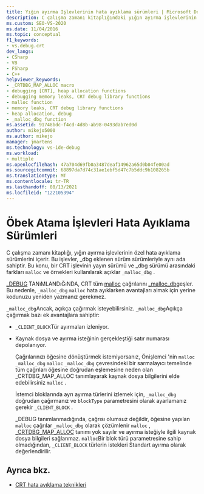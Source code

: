 ```yaml
---
title: Yığın ayırma Işlevlerinin hata ayıklama sürümleri | Microsoft Docs
description: C çalışma zamanı kitaplığındaki yığın ayırma işlevlerinin hata ayıklama sürümlerini kullanın. Bu işlevler, _dbg eklenen sürüm sürümleriyle aynı ada sahiptir.
ms.custom: SEO-VS-2020
ms.date: 11/04/2016
ms.topic: conceptual
f1_keywords:
- vs.debug.crt
dev_langs:
- CSharp
- VB
- FSharp
- C++
helpviewer_keywords:
- _CRTDBG_MAP_ALLOC macro
- debugging [CRT], heap allocation functions
- debugging memory leaks, CRT debug library functions
- malloc function
- memory leaks, CRT debug library functions
- heap allocation, debug
- _malloc_dbg function
ms.assetid: 91748bdc-f4cd-4d8b-ab98-0493dab7ed0d
author: mikejo5000
ms.author: mikejo
manager: jmartens
ms.technology: vs-ide-debug
ms.workload:
- multiple
ms.openlocfilehash: 47a704d69fb0a3487deaf14962a65d0b04fe00ad
ms.sourcegitcommit: 68897da7d74c31ae1ebf5d47c7b5ddc9b108265b
ms.translationtype: MT
ms.contentlocale: tr-TR
ms.lasthandoff: 08/13/2021
ms.locfileid: "122105394"
---
```

# <a name="debug-versions-of-heap-allocation-functions"></a>Öbek Atama İşlevleri Hata Ayıklama Sürümleri
C çalışma zamanı kitaplığı, yığın ayırma işlevlerinin özel hata ayıklama sürümlerini içerir. Bu işlevler, _dbg eklenen sürüm sürümleriyle aynı ada sahiptir. Bu konu, bir CRT işlevinin yayın sürümü ve _dbg sürümü arasındaki farkları `malloc` ve örnekleri kullanılarak açıklar `_malloc_dbg` .

 [_DEBUG](/cpp/c-runtime-library/debug) TANıMLANDıĞıNDA, CRT tüm [malloc](/cpp/c-runtime-library/reference/malloc) çağrılarını [_malloc_dbg](/cpp/c-runtime-library/reference/malloc-dbg)eşler. Bu nedenle, `_malloc_dbg` `malloc` hata ayıklarken avantajları almak için yerine kodunuzu yeniden yazmanız gerekmez.

 `_malloc_dbg`Ancak, açıkça çağırmak isteyebilirsiniz. `_malloc_dbg`Açıkça çağırmak bazı ek avantajlara sahiptir:

- `_CLIENT_BLOCK`Tür ayırmaları izleniyor.

- Kaynak dosya ve ayırma isteğinin gerçekleştiği satır numarası depolanıyor.

  Çağrılarınızı öğesine dönüştürmek istemiyorsanız, Önişlemci 'nin `malloc` `_malloc_dbg` [](/cpp/c-runtime-library/crtdbg-map-alloc) `malloc` `_malloc_dbg` çevresindeki bir sarmalayıcı temelinde tüm çağrıları öğesine doğrudan eşlemesine neden olan _CRTDBG_MAP_ALLOC tanımlayarak kaynak dosya bilgilerini elde edebilirsiniz `malloc` .

  İstemci bloklarında ayrı ayırma türlerini izlemek için, `_malloc_dbg` doğrudan çağırmanız ve `blockType` parametresini olarak ayarlamanız gerekir `_CLIENT_BLOCK` .

  _DEBUG tanımlanmadığında, çağrısı olumsuz değildir, öğesine yapılan `malloc` çağrılar `_malloc_dbg` olarak çözümlenir `malloc` , [_CRTDBG_MAP_ALLOC](/cpp/c-runtime-library/crtdbg-map-alloc) tanımı yok sayılır ve ayırma isteğiyle ilgili kaynak dosya bilgileri sağlanmaz. `malloc`Bir blok türü parametresine sahip olmadığından, `_CLIENT_BLOCK` türlerin istekleri Standart ayırma olarak değerlendirilir.

## <a name="see-also"></a>Ayrıca bkz.

- [CRT hata ayıklama teknikleri](../debugger/crt-debugging-techniques.md)